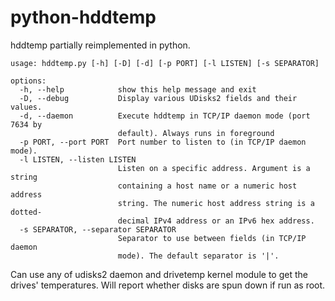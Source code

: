 # python-hddtemp
hddtemp partially reimplemented in python.

```
usage: hddtemp.py [-h] [-D] [-d] [-p PORT] [-l LISTEN] [-s SEPARATOR]

options:
  -h, --help            show this help message and exit
  -D, --debug           Display various UDisks2 fields and their values.
  -d, --daemon          Execute hddtemp in TCP/IP daemon mode (port 7634 by
                        default). Always runs in foreground
  -p PORT, --port PORT  Port number to listen to (in TCP/IP daemon mode).
  -l LISTEN, --listen LISTEN
                        Listen on a specific address. Argument is a string
                        containing a host name or a numeric host address
                        string. The numeric host address string is a dotted-
                        decimal IPv4 address or an IPv6 hex address.
  -s SEPARATOR, --separator SEPARATOR
                        Separator to use between fields (in TCP/IP daemon
                        mode). The default separator is '|'.

```

Can use any of udisks2 daemon and drivetemp kernel module to get the drives' temperatures. Will report whether disks are spun down if run as
root.
